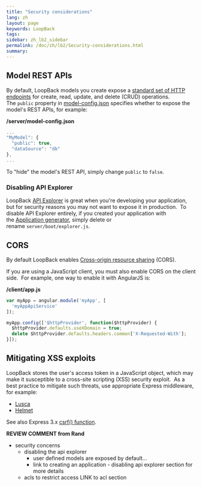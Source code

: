 ```yaml
---
title: "Security considerations"
lang: zh
layout: page
keywords: LoopBack
tags:
sidebar: zh_lb2_sidebar
permalink: /doc/zh/lb2/Security-considerations.html
summary:
---
```


## Model REST APIs

By default, LoopBack models you create expose a [standard set of HTTP endpoints](http://apidocs.strongloop.com/loopback/#persistedmodel) for create, read, update, and delete (CRUD) operations. The `public` property in [model-config.json](/doc/{{page.lang}}/lb2/model-config.json.html) specifies whether to expose the model's REST APIs, for example:

**/server/model-config.json**

```js
...
"MyModel": {
  "public": true,
  "dataSource": "db"
},
...
```

To "hide" the model's REST API, simply change `public` to `false`.

### Disabling API Explorer

LoopBack [API Explorer](https://docs.strongloop.com/pages/viewpage.action?pageId=6095009) is great when you're developing your application, but for security reasons you may not want to expose it in production.  To disable API Explorer entirely, if you created your application with the [Application generator](https://docs.strongloop.com/display/zh/Application+generator), simply delete or rename `server/boot/explorer.js`. 

## CORS

By default LoopBack enables [Cross-origin resource sharing](https://en.wikipedia.org/wiki/Cross-origin_resource_sharing) (CORS).

If you are using a JavaScript client, you must also enable CORS on the client side.  For example, one way to enable it with AngularJS is:

**/client/app.js**

```js
var myApp = angular.module('myApp', [
  'myAppApiService'
]);

myApp.config(['$httpProvider', function($httpProvider) {
  $httpProvider.defaults.useXDomain = true;
  delete $httpProvider.defaults.headers.common['X-Requested-With'];
}]);
```

## Mitigating XSS exploits

LoopBack stores the user's access token in a JavaScript object, which may make it susceptible to a cross-site scripting (XSS) security exploit.  As a best practice to mitigate such threats, use appropriate Express middleware, for example:

*   [Lusca](https://www.npmjs.org/package/lusca)
*   [Helmet](https://www.npmjs.org/package/helmet)

See also Express 3.x [csrf() function](http://expressjs.com/3x/api.html#csrf).

<div class="sl-hidden"><strong>REVIEW COMMENT from Rand</strong><br>
  <ul>
    <li>security concerns<br>
      <ul>
        <li>disabling the api explorer
          <ul>
            <li>user defined models are exposed by default...</li>
            <li>link to creating an application - disabling api explorer section for more details</li>
          </ul>
        </li>
        <li>acls to restrict access LINK to acl section</li>
      </ul>
    </li>
  </ul>
</div>
